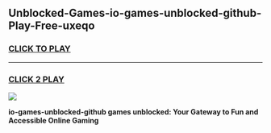 
## Unblocked-Games-io-games-unblocked-github-Play-Free-uxeqo
<h3>
<a href="https://premium76.site?title=io-games-unblocked-github&ref=15A">CLICK TO PLAY</a></h3>
<hr>

<h3>
<a href="https://premium76.site?title=io-games-unblocked-github&ref=15A">CLICK 2 PLAY</a>
  
</h3>

<a href="https://premium76.site?title=io-games-unblocked-github&ref=15A"><img src="https://clearcache.store/games.png"></a>


**io-games-unblocked-github games unblocked: Your Gateway to Fun and Accessible Online Gaming**
